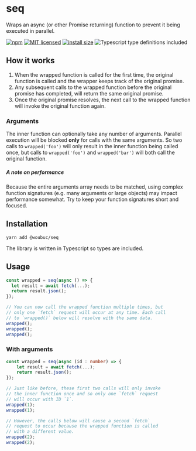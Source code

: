 # seq
Wraps an async (or other Promise returning) function to prevent it being
executed in parallel.

[![npm](https://img.shields.io/npm/v/@woubuc/seq)](https://www.npmjs.com/package/@woubuc/seq)
[![MIT licensed](https://img.shields.io/badge/license-MIT-green)](https://github.com/woubuc/seq/blob/master/LICENSE.txt)
[![install size](https://packagephobia.com/badge?p=@woubuc/seq)](https://packagephobia.com/result?p=@woubuc/seq)
![Typescript type definitions included](https://img.shields.io/npm/types/@woubuc/seq)

## How it works
1. When the wrapped function is called for the first time, the original function
   is called and the wrapper keeps track of the original promise.
2. Any subsequent calls to the wrapped function before the original promise has
   completed, will return the same original promise.
3. Once the original promise resolves, the next call to the wrapped function
   will invoke the original function again.

### Arguments
The inner function can optionally take any number of arguments. Parallel
execution will be blocked **only** for calls with the same arguments. So two
calls to `wrapped('foo')` will only result in the inner function being called
once, but calls to `wrapped('foo')` and `wrapped('bar')` will both call the
original function.

##### A note on performance
Because the entire arguments array needs to be matched, using complex function
signatures (e.g. many arguments or large objects) may impact performance
somewhat. Try to keep your function signatures short and focused.

## Installation
```
yarn add @woubuc/seq
```

The library is written in Typescript so types are included.

## Usage
```typescript
const wrapped = seq(async () => {
  let result = await fetch(...);
  return result.json();
});

// You can now call the wrapped function multiple times, but
// only one `fetch` request will occur at any time. Each call
// to `wrapped()` below will resolve with the same data.
wrapped();
wrapped();
wrapped();
```

### With arguments
```typescript
const wrapped = seq(async (id : number) => {
	let result = await fetch(...);
	return result.json();
});

// Just like before, these first two calls will only invoke
// the inner function once and so only one `fetch` request
// will occur with ID `1`.
wrapped(1);
wrapped(1);

// However, the calls below will cause a second `fetch`
// request to occur because the wrapped function is called
// with a different value.
wrapped(2);
wrapped(2);
```
